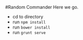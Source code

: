 #Random Commander
Here we go.

- cd to directory
- run `npm install`
- run `bower install`
- run `grunt serve`